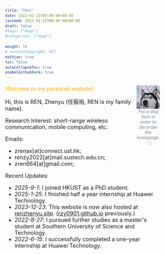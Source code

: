 ```yaml
---
title: "Test"
date: 2022-01-15T00:00:00+08:00
lastmod: 2022-01-15T00:00:00+08:00
draft: false
#tags: ["Hugo"]
#categories: ["Hugo"]

weight: 10
# contentCopyright: MIT
mathjax: true
toc: false
autoCollapseToc: true
enabelGithubFork: true
---
```


<style>
/* 让该页面行距更紧凑 */
article {
    line-height: 1.3;
}

/* 列表项缩短垂直间距 */
article li {
    margin-bottom: 0.2em;
}

/* 段落间距更紧凑 */
article p {
    margin-top: 0.2em;
    margin-bottom: 0.2em;
}
</style>

<!-- <img src="/profile.png" style="max-width: 20%; float: right; zoom: 20%;" alt="Profile img" /> -->

<div style="width: 15%; float: right; display: flex; flex-direction: column;">
  <img src="/profile.png" style="max-width: 100%; float: right; zoom: 100%;" alt="Profile img" title="Profile"/>
  <div><center><font color=#708090><em>Put a dog here in order to decorate the homepage.</em> ：)</font></center></div>
</div>


<font size = 4pt>

<font color = "orange"><em>Welcome to my personal website!</em></font> 

Hi, this is REN, Zhenyu (任振裕, REN is my family name). 

<!-- Brief Bio: UG@SUSTech || Intern@Huawei. -->

Research Interest: short-range wireless communication, mobile computing, etc.

Emails: 
+ zrenax[at]connect.ust.hk;
+ renzy2022[at]mail.sustech.edu.cn;
+ zren664[at]gmail.com;

<!-- My CV (Last Updated: March, 2022): [Website](/cv/) | [PDF](/cv.pdf). -->

Recent Updates:

<ul>
    <li> <em>2025-9-1</em>: I joined HKUST as a PhD student. </li>
    <li><em>2025-1-25</em>: I finished half a year internship at Huawei Technology.</li>
    <!-- <li>(Need to take these courses at HKUST). <strike><em>2024-8-16</em>：为2024至过年回家前的自学列个计划吧（贴于此，以勉励自己）：</li><ul>
        <li>计算机网络，操作系统等CS的专业课看一看；</li>
        <li>把蓝牙标准仔细读一遍。</li>
    </ul></strike>  -->
    <!-- <li> -->
    <!-- <details>
    <summary><li>Click to expand.</li></summary> -->
    <li><em>2023-12-23</em>: This website is now also hosted at <a href="https://renzhenyu.site">renzhenyu.site</a>. (<a href="https://rzy0901.github.io">rzy0901.github.io</a> previously.) </li>
    <!-- <li><em>2023-12-22</em>: This website is now also hosted on Tencent Cloud (腾讯云) at <a href="http://43.139.224.203">43.139.224.203</a> to enhance the experience for Chinese readers (previously hosted at <a href="https://rzy0901.github.io/">rzy0901.github.io</a>).
    <ul>
        <li>A domain name will be introduced shortly for more convenient access.</li>
    </ul> -->
    </li>
    <li><em>2022-8-27</em>: I pursued further studies as a master's student at Southern University of Science and Technology.</li>
    <li><em>2022-6-15</em>: I successfully completed a one-year internship at Huawei Technology.</li>
    <!-- </details> -->
    </li>
</ul>

<!-- + *2023-12-22*: This website began to be also hosted on Tencent Cloud (腾讯云) at [43.139.224.203](http://43.139.224.203) to enhance the experience for Chinese readers (formerly, at [rzy0901.github.io](https://rzy0901.github.io/)).
    + A domain name will be introduced shortly for easier access.
+ *2022-8-27*: I furthered my study as a master student at Southern University of Science and Technology.
+ *2022-6-15*: I completed my one-year internship at Huawei Technology. -->
